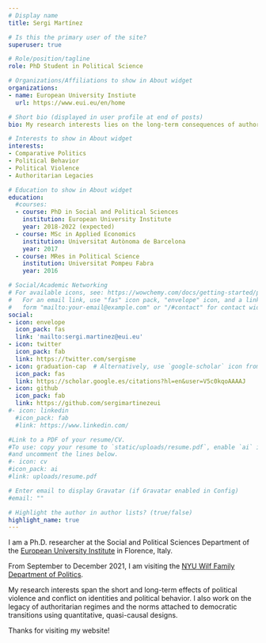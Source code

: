 ```yaml
---
# Display name
title: Sergi Martínez

# Is this the primary user of the site?
superuser: true

# Role/position/tagline
role: PhD Student in Political Science

# Organizations/Affiliations to show in About widget
organizations:
- name: European University Instiute
  url: https://www.eui.eu/en/home

# Short bio (displayed in user profile at end of posts)
bio: My research interests lies on the long-term consequences of authoritarian regimes and conflict on political behavior.

# Interests to show in About widget
interests:
- Comparative Politics
- Political Behavior
- Political Violence
- Authoritarian Legacies

# Education to show in About widget
education:
  #courses:
  - course: PhD in Social and Political Sciences
    institution: European University Institute
    year: 2018-2022 (expected)
  - course: MSc in Applied Economics
    institution: Universitat Autònoma de Barcelona
    year: 2017
  - course: MRes in Political Science
    institution: Universitat Pompeu Fabra
    year: 2016

# Social/Academic Networking
# For available icons, see: https://wowchemy.com/docs/getting-started/page-builder/#icons
#   For an email link, use "fas" icon pack, "envelope" icon, and a link in the
#   form "mailto:your-email@example.com" or "/#contact" for contact widget.
social:
- icon: envelope
  icon_pack: fas
  link: 'mailto:sergi.martinez@eui.eu'
- icon: twitter
  icon_pack: fab
  link: https://twitter.com/sergisme
- icon: graduation-cap  # Alternatively, use `google-scholar` icon from `ai` icon pack
  icon_pack: fas
  link: https://scholar.google.es/citations?hl=en&user=V5c0kqoAAAAJ
- icon: github
  icon_pack: fab
  link: https://github.com/sergimartinezeui
#- icon: linkedin
  #icon_pack: fab
  #link: https://www.linkedin.com/

#Link to a PDF of your resume/CV.
#To use: copy your resume to `static/uploads/resume.pdf`, enable `ai` icons in `params.toml`, 
#and uncomment the lines below.
#- icon: cv
#icon_pack: ai
#link: uploads/resume.pdf

# Enter email to display Gravatar (if Gravatar enabled in Config)
#email: ""

# Highlight the author in author lists? (true/false)
highlight_name: true
---
```


I am a Ph.D. researcher at the Social and Political Sciences Department of the [European University Institute](https://www.eui.eu/en/academic-units/political-and-social-sciences) in Florence, Italy.

From September to December 2021, I am visiting the [NYU Wilf Family Department of Politics](https://as.nyu.edu/departments/politics.html).

My research interests span the short and long-term effects of political violence and conflict on identities and political behavior. I also work on the legacy of authoritarian regimes and the norms attached to democratic transitions using quantitative, quasi-causal designs.

Thanks for visiting my website!
